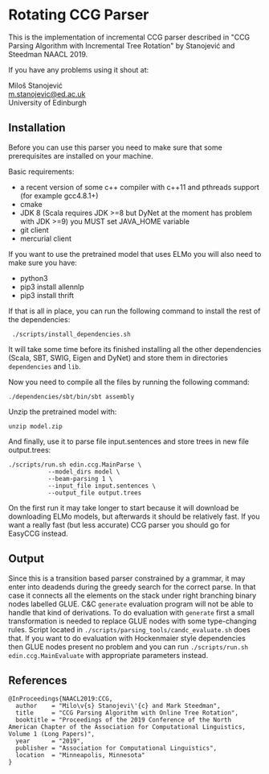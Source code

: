 Rotating CCG Parser
=========

This is the implementation of incremental CCG parser described in "CCG Parsing Algorithm with Incremental Tree Rotation" by Stanojević and Steedman NAACL 2019.

If you have any problems using it shout at:

Miloš Stanojević        \
m.stanojevic@ed.ac.uk   \
University of Edinburgh 

Installation
---------------

Before you can use this parser you need to make sure that some prerequisites are installed on your machine.

Basic requirements:
- a recent version of some c++ compiler with c++11 and pthreads support (for example gcc4.8.1+)
- cmake
- JDK 8 (Scala requires JDK >=8 but DyNet at the moment has problem with JDK >=9) you MUST set JAVA_HOME variable
- git client
- mercurial client

If you want to use the pretrained model that uses ELMo you will also need to make sure you have:
- python3
- pip3 install allennlp
- pip3 install thrift

If that is all in place, you can run the following command to install the rest of the dependencies:

     ./scripts/install_dependencies.sh

It will take some time before its finished installing all the other dependencies (Scala, SBT, SWIG, Eigen and DyNet) and store them in directories `dependencies` and `lib`.

Now you need to compile all the files by running the following command:

    ./dependencies/sbt/bin/sbt assembly
    
Unzip the pretrained model with:

    unzip model.zip
    
And finally, use it to parse file input.sentences and store trees in new file output.trees:

    ./scripts/run.sh edin.ccg.MainParse \
               --model_dirs model \
               --beam-parsing 1 \
               --input_file input.sentences \
               --output_file output.trees

On the first run it may take longer to start because it will download be downloading ELMo models, but afterwards it should be relatively fast. If you want a really fast (but less accurate) CCG parser you should go for EasyCCG instead.

Output
------
Since this is a transition based parser constrained by a grammar, it may enter into deadends during the greedy search for the correct parse. In that case it connects all the elements on the stack under right branching binary nodes labelled GLUE.
C&C `generate` evaluation program will not be able to handle that kind of derivations. To do evaluation with `generate` first a small transformation is needed to replace GLUE nodes with some type-changing rules. Script located in `./scripts/parsing_tools/candc_evaluate.sh` does that.
If you want to do evaluation with Hockenmaier style dependencies then GLUE nodes present no problem and you can run `./scripts/run.sh edin.ccg.MainEvaluate` with appropriate parameters instead.

References
-------------

    @InProceedings{NAACL2019:CCG,
      author    = "Milo\v{s} Stanojevi\'{c} and Mark Steedman",
      title     = "CCG Parsing Algorithm with Online Tree Rotation",
      booktitle = "Proceedings of the 2019 Conference of the North American Chapter of the Association for Computational Linguistics, Volume 1 (Long Papers)",
      year      = "2019",
      publisher = "Association for Computational Linguistics",
      location  = "Minneapolis, Minnesota"
    }
